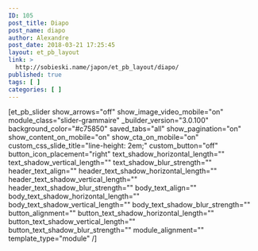 ```yaml
---
ID: 105
post_title: Diapo
post_name: diapo
author: Alexandre
post_date: 2018-03-21 17:25:45
layout: et_pb_layout
link: >
  http://sobieski.name/japon/et_pb_layout/diapo/
published: true
tags: [ ]
categories: [ ]
---
```

[et_pb_slider show_arrows="off" show_image_video_mobile="on" module_class="slider-grammaire" _builder_version="3.0.100" background_color="#c75850" saved_tabs="all" show_pagination="on" show_content_on_mobile="on" show_cta_on_mobile="on" custom_css_slide_title="line-height: 2em;" custom_button="off" button_icon_placement="right" text_shadow_horizontal_length="" text_shadow_vertical_length="" text_shadow_blur_strength="" header_text_align="" header_text_shadow_horizontal_length="" header_text_shadow_vertical_length="" header_text_shadow_blur_strength="" body_text_align="" body_text_shadow_horizontal_length="" body_text_shadow_vertical_length="" body_text_shadow_blur_strength="" button_alignment="" button_text_shadow_horizontal_length="" button_text_shadow_vertical_length="" button_text_shadow_blur_strength="" module_alignment="" template_type="module" /]